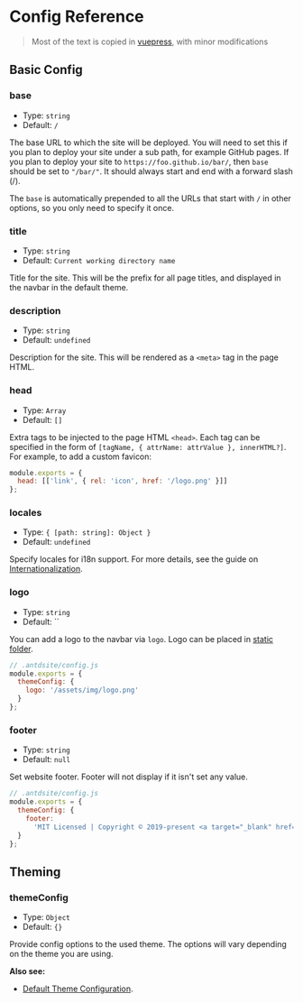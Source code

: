 # Config Reference

> Most of the text is copied in [vuepress](https://vuepress.vuejs.org/config/), with minor modifications

## Basic Config

### base

- Type: `string`
- Default: `/`

The base URL to which the site will be deployed. You will need to set this if you plan to deploy your site under a sub path, for example GitHub pages. If you plan to deploy your site to `https://foo.github.io/bar/`, then `base` should be set to `"/bar/"`. It should always start and end with a forward slash (/).

The `base` is automatically prepended to all the URLs that start with `/` in other options, so you only need to specify it once.

### title

- Type: `string`
- Default: `Current working directory name`

Title for the site. This will be the prefix for all page titles, and displayed in the navbar in the default theme.

### description

- Type: `string`
- Default: `undefined`

Description for the site. This will be rendered as a `<meta>` tag in the page HTML.

### head

- Type: `Array`
- Default: `[]`

Extra tags to be injected to the page HTML `<head>`. Each tag can be specified in the form of `[tagName, { attrName: attrValue }, innerHTML?]`. For example, to add a custom favicon:

```js
module.exports = {
  head: [['link', { rel: 'icon', href: '/logo.png' }]]
};
```

### locales

- Type: `{ [path: string]: Object }`
- Default: `undefined`

Specify locales for i18n support. For more details, see the guide on [Internationalization](../guide/i18n).

### logo

- Type: `string`
- Default: ``

You can add a logo to the navbar via `logo`. Logo can be placed in [static folder](https://www.gatsbyjs.org/docs/static-folder/).

```js
// .antdsite/config.js
module.exports = {
  themeConfig: {
    logo: '/assets/img/logo.png'
  }
};
```

### footer

- Type: `string`
- Default: `null`

Set website footer. Footer will not display if it isn't set any value.

```js
// .antdsite/config.js
module.exports = {
  themeConfig: {
    footer:
      'MIT Licensed | Copyright © 2019-present <a target="_blank" href="https://github.com/wangyi7099">Yi(Yves) Wang</a>'
  }
};
```

## Theming

### themeConfig

- Type: `Object`
- Default: `{}`

Provide config options to the used theme. The options will vary depending on the theme you are using.

**Also see:**

- [Default Theme Configuration](../default-theme-config).
